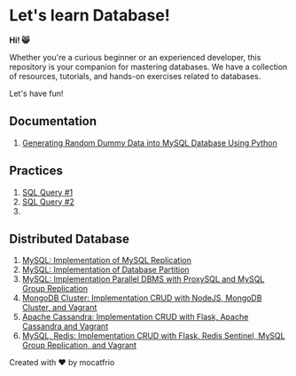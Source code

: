 # Let's learn Database!

**Hi! 😸**

Whether you're a curious beginner or an experienced developer, this repository is your companion for mastering databases. We have a collection of resources, tutorials, and hands-on exercises related to databases.

Let's have fun!

## Documentation

1. [Generating Random Dummy Data into MySQL Database Using Python](structured/dumps/generate_dummy.md)

## Practices

1. [SQL Query #1](structured/practices/practice1/practice1.md)
1. [SQL Query #2](structured/practices/practice2/practice2.md)
2. 

## Distributed Database

1. [MySQL: Implementation of MySQL Replication](https://github.com/mocatfrio/distributed-database/tree/master/Tugas-1)
2. [MySQL: Implementation of Database Partition](https://github.com/mocatfrio/distributed-database/tree/master/Tugas-2)
3. [MySQL: Implementation Parallel DBMS with ProxySQL and MySQL Group Replication](https://github.com/mocatfrio/distributed-database/tree/master/Tugas-ETS)
4. [MongoDB Cluster: Implementation CRUD with NodeJS, MongoDB Cluster, and Vagrant](https://github.com/mocatfrio/distributed-database/tree/master/Tugas-5)
5. [Apache Cassandra: Implementation CRUD with Flask, Apache Cassandra and Vagrant](https://github.com/mocatfrio/distributed-database/tree/master/Tugas-6)
6. [MySQL, Redis: Implementation CRUD with Flask, Redis Sentinel, MySQL Group Replication, and Vagrant](https://github.com/mocatfrio/distributed-database/tree/master/Tugas-EAS)



Created with ❤️ by mocatfrio
